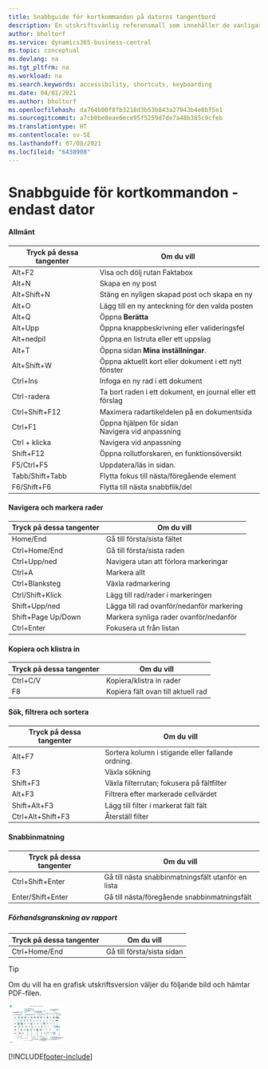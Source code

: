 ```yaml
---
title: Snabbguide för kortkommandon på datorns tangentbord
description: En utskriftsvänlig referensmall som innehåller de vanligaste kortkommandona endast för datoranvändare.
author: bholtorf
ms.service: dynamics365-business-central
ms.topic: conceptual
ms.devlang: na
ms.tgt_pltfrm: na
ms.workload: na
ms.search.keywords: accessibility, shortcuts, keyboarding
ms.date: 04/01/2021
ms.author: bholtorf
ms.openlocfilehash: da764b00f8fb3218d3b53b843a27943b4e0bf5e1
ms.sourcegitcommit: a7cb0be8eae6ece95f5259d7de7a48b385c9cfeb
ms.translationtype: HT
ms.contentlocale: sv-SE
ms.lasthandoff: 07/08/2021
ms.locfileid: "6438908"
---
```

# <a name="keyboard-quick-reference---pc-only"></a>Snabbguide för kortkommandon - endast dator

#### <a name="general"></a>Allmänt

|Tryck på dessa tangenter|Om du vill|  
|-|-|
|Alt+F2|Visa och dölj rutan Faktabox|
|Alt+N|Skapa en ny post|
|Alt+Shift+N|Stäng en nyligen skapad post och skapa en ny|
|Alt+O|Lägg till en ny anteckning för den valda posten|
|Alt+Q|Öppna **Berätta**|
|Alt+Upp|Öppna knappbeskrivning eller valideringsfel|
|Alt+nedpil|Öppna en listruta eller ett uppslag|
|Alt+T|Öppna sidan **Mina inställningar**.|
|Alt+Shift+W|Öppna aktuellt kort eller dokument i ett nytt fönster|
|Ctrl+Ins|Infoga en ny rad i ett dokument|
|Ctrl-radera|Ta bort raden i ett dokument, en journal eller ett förslag|
|Ctrl+Shift+F12|Maximera radartikeldelen på en dokumentsida|
|Ctrl+F1|Öppna hjälpen för sidan<br />Navigera vid anpassning|
|Ctrl + klicka|Navigera vid anpassning|
|Shift+F12|Öppna rollutforskaren, en funktionsöversikt|
|F5/Ctrl+F5|Uppdatera/läs in sidan.|
|Tabb/Shift+Tabb|Flytta fokus till nästa/föregående element|
|F6/Shift+F6|Flytta till nästa snabbflik/del|

#### <a name="navigate--select-rows"></a>Navigera och markera rader

|Tryck på dessa tangenter|Om du vill|
|-|-|
|Home/End|Gå till första/sista fältet|
|Ctrl+Home/End |Gå till första/sista raden|
|Ctrl+Upp/ned|Navigera utan att förlora markeringar|
|Ctrl+A |Markera allt|
|Ctrl+Blanksteg|Växla radmarkering|
|Ctrl/Shift+Klick|Lägg till rad/rader i markeringen|
|Shift+Upp/ned|Lägga till rad ovanför/nedanför markering|
|Shift+Page Up/Down|Markera synliga rader ovanför/nedanför|
|Ctrl+Enter|Fokusera ut från listan|

#### <a name="copy--paste"></a>Kopiera och klistra in

|Tryck på dessa tangenter|Om du vill|
|-|-|
|Ctrl+C/V|Kopiera/klistra in rader|
|F8|Kopiera fält ovan till aktuell rad|

#### <a name="search-filter--sort"></a>Sök, filtrera och sortera

|Tryck på dessa tangenter|Om du vill|
|-|-|
|Alt+F7|Sortera kolumn i stigande eller fallande ordning.|
|F3|Växla sökning|
|Shift+F3|Växla filterrutan; fokusera på fältfilter|
|Alt+F3|Filtrera efter markerade cellvärdet|
|Shift+Alt+F3|Lägg till filter i markerat fält fält|
|Ctrl+Alt+Shift+F3|Återställ filter|

#### <a name="quick-entry"></a>Snabbinmatning

|Tryck på dessa tangenter|Om du vill|
|-|-|
|Ctrl+Shift+Enter|Gå till nästa snabbinmatningsfält utanför en lista|
|Enter/Shift+Enter|Gå till nästa/föregående snabbinmatningsfält|
##### <a name="report-preview"></a>Förhandsgranskning av rapport

|Tryck på dessa tangenter|Om du vill|
|-|-|
|Ctrl+Home/End|Gå till första/sista sidan|

> [!TIP]
> Om du vill ha en grafisk utskriftsversion väljer du följande bild och hämtar PDF-filen.
>
> [![Ikon som öppnar en PDF-fil.](media/keyboard_shortcut_inline.png)](media/keyboard_shortcuts.pdf)


[!INCLUDE[footer-include](includes/footer-banner.md)]